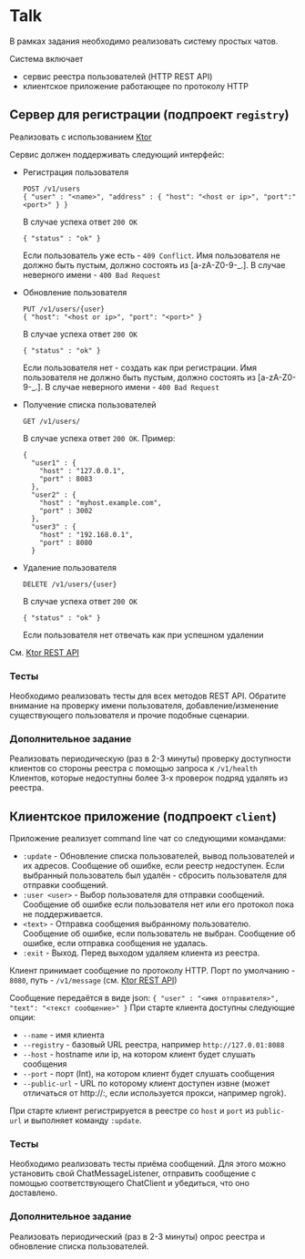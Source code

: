 # Talk

В рамках задания необходимо реализовать систему простых чатов.

Система включает
 * сервис реестра пользователей (HTTP REST API)
 * клиентское приложение работающее по протоколу HTTP
  
## Сервер для регистрации (подпроект `registry`)

Реализовать с использованием [Ktor](https://ktor.io/docs/quickstart-index.html#hello-world)

Сервис должен поддерживать следующий интерфейс:

 *  Регистрация пользователя 
    ```
    POST /v1/users
    { "user" : "<name>", "address" : { "host": "<host or ip>", "port":"<port>" } }
    ```
    В случае успеха ответ `200 OK`
    ```
    { "status" : "ok" } 
    ```
    Если пользователь уже есть - `409 Conflict`.
    Имя пользователя не должно быть пустым, должно состоять из [a-zA-Z0-9-_.]. В случае неверного имени - `400 Bad Request` 

 *  Обновление пользователя 
    ```
    PUT /v1/users/{user}
    { "host": "<host or ip>", "port": "<port>" }
    ```
    В случае успеха ответ `200 OK`
    ```
    { "status" : "ok" }     
    ```
    Если пользователя нет - создать как при регистрации. 
    Имя пользователя не должно быть пустым, должно состоять из [a-zA-Z0-9-_.]. В случае неверного имени - `400 Bad Request` 

 *  Получение списка пользователей 
    ```
    GET /v1/users/
    ```
    В случае успеха ответ `200 OK`. Пример:
    ```
    {
      "user1" : {
        "host" : "127.0.0.1",
        "port" : 8083
      },
      "user2" : {
        "host" : "myhost.example.com",
        "port" : 3002
      },
      "user3" : {
        "host" : "192.168.0.1",
        "port" : 8080
      } 
    ```

 *  Удаление пользователя 
    ```
    DELETE /v1/users/{user}
    ```
    В случае успеха ответ `200 OK`
    ```
    { "status" : "ok" }     
    ```
    Если пользователя нет отвечать как при успешном удалении

См. [Ktor REST API](https://ktor.io/docs/guides-api.html)

### Тесты

Необходимо реализовать тесты для всех методов REST API.
Обратите внимание на проверку имени пользователя, добавление/изменение существующего пользователя 
и прочие подобные сценарии.  

### Дополнительное задание

Реализовать периодическую (раз в 2-3 минуты) проверку доступности клиентов со стороны реестра с помощью запроса к `/v1/health`
Клиентов, которые недоступны более 3-х проверок подряд удалять из реестра.

## Клиентское приложение (подпроект `client`)

Приложение реализует command line чат со следующими командами: 

* `:update` - Обновление списка пользователей, вывод пользователей и их адресов.
              Сообщение об ошибке, если реестр недоступен. 
              Если выбранный пользователь был удалён - сбросить пользователя для отправки сообщений.
* `:user <user>` - Выбор пользователя для отправки сообщений. 
                   Сообщение об ошибке если пользователя нет или его протокол пока не поддерживается.
* `<text>` - Отправка сообщения выбранному пользователю. 
             Сообщение об ошибке, если пользователь не выбран.
             Сообщение об ошибке, если отправка сообщения не удалась.
* `:exit` - Выход. Перед выходом удаляем клиента из реестра. 
  
Клиент принимает сообщение по протоколу HTTP. 
Порт по умолчанию - `8080`, путь  - `/v1/message` (см. [Ktor REST API](https://ktor.io/docs/guides-api.html))

Сообщение передаётся в виде json: `{ "user" : "<имя отправителя>", "text": "<текст сообщение>" }`
При старте клиента доступны следующие опции:

* `--name` - имя клиента
* `--registry` - базовый URL реестра, например `http://127.0.01:8088`
* `--host` - hostname или ip, на котором клиент будет слушать сообщения
* `--port` - порт (Int), на котором клиент будет слушать сообщения
* `--public-url` - URL по которому клиент доступен извне (может отличаться от http://<host>:<port>, если используется прокси, например ngrok).
 
При старте клиент регистрируется в реестре со `host` и `port` из `public-url` и выполняет команду `:update`. 
   
### Тесты

Необходимо реализовать тесты приёма сообщений. 
Для этого можно установить свой ChatMessageListener, отправить сообщение
с помощью соответствующего ChatClient и убедиться, что оно доставлено.    
   
### Дополнительное задание

Реализовать периодический (раз в 2-3 минуты) опрос реестра и обновление списка пользователей.
